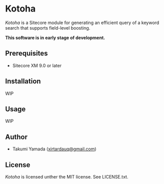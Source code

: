 # Kotoha
*Kotoha* is a Sitecore module for generating an efficient query of a keyword search that supports field-level boosting.  

**This software is in early stage of development.**

## Prerequisites
- Sitecore XM 9.0 or later

## Installation
WIP

## Usage
WIP

## Author
- Takumi Yamada (xirtardauq@gmail.com)

## License
*Kotoha* is licensed unther the MIT license. See LICENSE.txt.